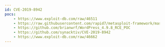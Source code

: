 ```yaml
---
id: CVE-2019-8942
pocs:
    - https://www.exploit-db.com/raw/46511
    - https://raw.githubusercontent.com/rapid7/metasploit-framework/master/modules/exploits/multi/http/wp_crop_rce.rb
    - https://github.com/brianwrf/WordPress_4.9.8_RCE_POC
    - https://github.com/synacktiv/CVE-2019-8942
    - https://www.exploit-db.com/raw/46662
---
```

